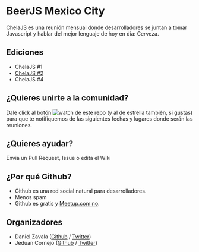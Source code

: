 # BeerJS Mexico City

ChelaJS es una reunión mensual donde desarrolladores se juntan a tomar
Javascript y hablar del mejor lenguaje de hoy en dia: Cerveza.

## Ediciones

* ChelaJS #1
* [ChelaJS #2](./events/2013-11)
* ChelaJS #4

## ¿Quieres unirte a la comunidad?

Dale click al botón ![watch](http://beerjs.github.io/sf/assets/watch.png) de
este repo (y al de estrella también, si gustas) para que te notifiquemos de las
siguientes fechas y lugares donde serán las reuniones.


## ¿Quieres ayudar?

Envia un Pull Request, Issue o edita el Wiki

## ¿Por qué Github?

* Github es una red social natural para desarrolladores.
* Menos spam
* Github es gratis y [Meetup.com
  no](http://www.meetup.com/help/Does-it-cost-money-to-start-a-Meetup-Group).

## Organizadores

* Daniel Zavala ([Github](https://github.com/siedrix) /
  [Twitter](https://twitter.com/siedrix))
* Jeduan Cornejo ([Github](https://github.com/jeduan) /
  [Twitter](https://twitter.com/jeduan))

